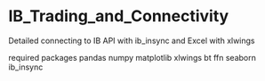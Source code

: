 # IB_Trading_and_Connectivity
Detailed connecting to IB API with ib_insync and Excel with xlwings

required packages
pandas
numpy
matplotlib
xlwings
bt
ffn
seaborn
ib_insync
